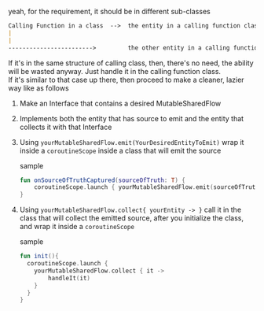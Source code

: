 yeah, for the requirement, it should be in different sub-classes

```markdown
Calling Function in a class  -->  the entity in a calling function class  -> **the entity that is placed to emit source of truth**
|
|
------------------------>         the other entity in a calling function class -> **the entity that collects the source **
 ```
 
 If it's in the same structure of calling class, then, there's no need, the ability will be wasted anyway. Just handle it in the calling function class.  
 If it's similar to that case up there, then proceed to make a cleaner, lazier way like as follows
 
 1. Make an Interface that contains a desired MutableSharedFlow<YourDesiredEntityToEmit>  
 2. Implements both the entity that has source to emit and the entity that collects it with that Interface  
 3. Using `yourMutableSharedFlow.emit(YourDesiredEntityToEmit)` wrap it inside a `coroutineScope` inside a class that will emit the source    
     
    sample    
    ```kotlin
    fun onSourceOfTruthCaptured(sourceOfTruth: T) {
        coroutineScope.launch { yourMutableSharedFlow.emit(sourceOfTruth) }
    }
    ```  

 4. Using `yourMutableSharedFlow.collect{ yourEntity -> }` call it in the class that will collect the emitted source, after you initialize the class, and wrap it inside a `coroutineScope`  
 
    sample   
 
    ```kotlin
    fun init(){
      coroutineScope.launch {
        yourMutableSharedFlow.collect { it ->
            handleIt(it)
        }
      }
    }

    ```  
 
 
